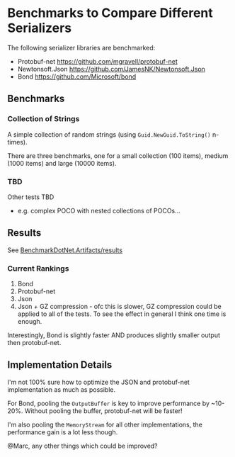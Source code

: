 # Benchmarks to Compare Different Serializers

The following serializer libraries are benchmarked:

* Protobuf-net https://github.com/mgravell/protobuf-net
* Newtonsoft.Json https://github.com/JamesNK/Newtonsoft.Json
* Bond https://github.com/Microsoft/bond

## Benchmarks

### Collection of Strings
A simple collection of random strings (using `Guid.NewGuid.ToString()` n-times).

There are three benchmarks, one for a small collection (100 items), medium (1000 items) and large (10000 items).

### TBD
Other tests TBD

* e.g. complex POCO with nested collections of POCOs...

## Results

See [BenchmarkDotNet.Artifacts/results](https://github.com/MichaCo/SerializationBenchmarks/tree/master/src/BenchmarkRunner/BenchmarkDotNet.Artifacts/results)

### Current Rankings
1. Bond
2. Protobuf-net
3. Json
4. Json + GZ compression - ofc this is slower, GZ compression could be applied to all of the tests. To see the effect in general I think one time is enough.

Interestingly, Bond is slightly faster AND produces slightly smaller output then protobuf-net.


## Implementation Details

I'm not 100% sure how to optimize the JSON and protobuf-net implementation as much as possible. 

For Bond, pooling the `OutputBuffer` is key to improve performance by ~10-20%. Without pooling the buffer, protobuf-net will be faster!

I'm also pooling the `MemoryStream` for all other implementations, the performance gain is a lot less though.

@Marc, any other things which could be improved?